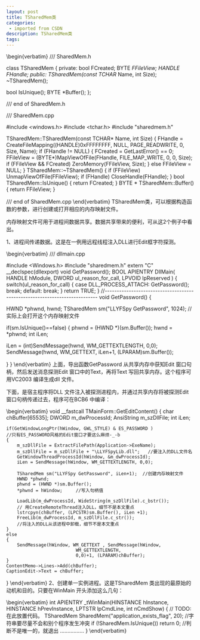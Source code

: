 ```yaml
---
layout: post
title: TSharedMem类
categories: 
 - imported from CSDN
description: TSharedMem类
tags: 
---
```


\begin{verbatim}
/// SharedMem.h

class TSharedMem
{
private:
   bool FCreated;
   BYTE *FFileView;
   HANDLE FHandle;
public:
   TSharedMem(const TCHAR* Name, int Size);
   ~TSharedMem();

   bool IsUnique();
   BYTE *Buffer();
};

/// end of SharedMem.h

/// SharedMem.cpp

#include <windows.h>
#include <tchar.h>
#include "sharedmem.h"

TSharedMem::TSharedMem(const TCHAR* Name, int Size)
{
    FHandle = CreateFileMapping((HANDLE)0xFFFFFFFF,
         NULL, PAGE_READWRITE, 0, Size, Name);
    if (FHandle != NULL) {
        FCreated = GetLastError() == 0;
        FFileView = (BYTE*)MapViewOfFile(FHandle,
            FILE_MAP_WRITE, 0, 0, Size);
        if (FFileView && FCreated)
            ZeroMemory(FFileView, Size);
    }
    else
        FFileView = NULL;
}
TSharedMem::~TSharedMem()
{
   if (FFileView) UnmapViewOfFile(FFileView);
   if (FHandle) CloseHandle(FHandle);
}
bool TSharedMem::IsUnique()
{
 return FCreated;
}
BYTE * TSharedMem::Buffer()
{
 return FFileView;
}

///  end of SharedMem.cpp
\end{verbatim}
TSharedMem类，可以根据构造函数的参数，进行创建或打开相应的内存映射文件。

内存映射文件可用于进程间数据共享。数据共享带来的便利，可从这2个例子中看出。



1、进程间传递数据。这是在一例用远程线程注入DLL进行Edit框字符探测。

\begin{verbatim}
/// dllmain.cpp

#include <Windows.h>
#include "sharedmem.h"
extern "C" __declspec(dllexport) void GetPassword();
BOOL APIENTRY DllMain( HANDLE hModule,
       DWORD  ul_reason_for_call,
       LPVOID lpReserved
       )
{
 switch(ul_reason_for_call)
 {
 case DLL_PROCESS_ATTACH:
  GetPassword();
  break;
 default:
  break;
 }
 return TRUE;
}
//---------------------------------------------------------------------------
void GetPassword()
{
 
 HWND *phwnd, hwnd;
 TSharedMem sm("LLYFSpy GetPassword", 1024); //实际上会打开这个内存映射文件

 if(sm.IsUnique()==false)
 {
  phwnd = (HWND *)(sm.Buffer());
  hwnd = *phwnd;
  int iLen;
  
  iLen = (int)SendMessage(hwnd, WM_GETTEXTLENGTH, 0,0);
  SendMessage(hwnd, WM_GETTEXT, iLen+1, (LPARAM)sm.Buffer());
  
 }
}
\end{verbatim}
上面，导出函数GetPassword 从共享内存中获知Edit 窗口句柄，然后发送消息探测Edit 窗口中的Text，再将Text 写回共享内存。这个程序可用VC2003 编译生成dll 文件。

下面，是宿主程序将DLL 文件注入被探测进程内，并通过共享内存将被探测Edit 窗口句柄传递过去，程序可在BCB6 中编译：

\begin{verbatim}
void __fastcall TMainForm::GetEditContent()
{
    char chBuffer[65535];
    DWORD m_dwProcessId;
    AnsiString m_szDllFile;
    int iLen;
   
    if(GetWindowLongPtr(hWindow, GWL_STYLE) & ES_PASSWORD )  
    //只有ES_PASSWORD风格的Edit窗口才要这么麻烦-_-b
    {
        m_szDllFile = ExtractFilePath(Application->ExeName);
        m_szDllFile = m_szDllFile + "\LLYFSpyLib.dll";   //要注入的DLL文件名
        GetWindowThreadProcessId(hWindow, &m_dwProcessId);
        iLen = SendMessage(hWindow, WM_GETTEXTLENGTH, 0,0);
       
        TSharedMem sm("LLYFSpy GetPassword", iLen+1);  //创建内存映射文件
        HWND *phwnd;
        phwnd = (HWND *)sm.Buffer();
        *phwnd = hWindow;     //写入句柄值
       
        LoadLib(m_dwProcessId, WideString(m_szDllFile).c_bstr());  
        // 用CreateRemoteThread注入DLL，细节不是本文重点
        lstrcpyn(chBuffer, (LPCSTR)sm.Buffer(), iLen +1);       
        FreeLib(m_dwProcessId, m_szDllFile.c_str());  
        //将注入的DLL从该进程中卸载，细节不是本文重点
    }
    else
    {
        SendMessage(hWindow, WM_GETTEXT , SendMessage(hWindow,
                              WM_GETTEXTLENGTH,
                              0,0)+1, (LPARAM)chBuffer);
    }
    ContentMemo->Lines->Add(chBuffer);
    CaptionEdit->Text = chBuffer;
}
\end{verbatim}
2、创建单一实例进程。这是TSharedMem 类出现的最原始的动机和目的。只要在WinMain 开头添加这么几句：

\begin{verbatim}
int APIENTRY _tWinMain(HINSTANCE hInstance,
   HINSTANCE hPrevInstance,
   LPTSTR    lpCmdLine,
   int       nCmdShow)
{
 // TODO: 在此放置代码。
 TSharedMem SharedMem("application_exists_flag", 20); //字符串要尽量不会和别个程序发生冲突
 if (!SharedMem.IsUnique()) return 0; //判断不是唯一的，就退出
  ................
}
\end{verbatim}